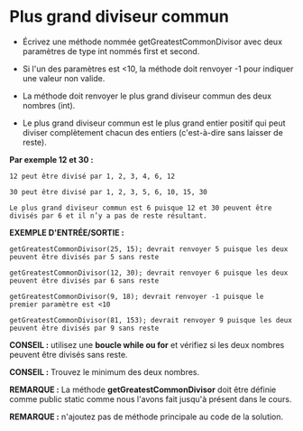 # Plus grand diviseur commun

+ Écrivez une méthode nommée getGreatestCommonDivisor avec deux paramètres de type int nommés first et second.

+ Si l'un des paramètres est <10, la méthode doit renvoyer -1 pour indiquer une valeur non valide.

+ La méthode doit renvoyer le plus grand diviseur commun des deux nombres (int).

+ Le plus grand diviseur commun est le plus grand entier positif qui peut diviser complètement chacun des entiers (c'est-à-dire sans laisser de reste).



**Par exemple 12 et 30 :**


```
12 peut être divisé par 1, 2, 3, 4, 6, 12

30 peut être divisé par 1, 2, 3, 5, 6, 10, 15, 30

Le plus grand diviseur commun est 6 puisque 12 et 30 peuvent être divisés par 6 et il n’y a pas de reste résultant.
```


**EXEMPLE D'ENTRÉE/SORTIE :**

```
getGreatestCommonDivisor(25, 15); devrait renvoyer 5 puisque les deux peuvent être divisés par 5 sans reste

getGreatestCommonDivisor(12, 30); devrait renvoyer 6 puisque les deux peuvent être divisés par 6 sans reste

getGreatestCommonDivisor(9, 18); devrait renvoyer -1 puisque le premier paramètre est <10

getGreatestCommonDivisor(81, 153); devrait renvoyer 9 puisque les deux peuvent être divisés par 9 sans reste
```


**CONSEIL :** utilisez une **boucle while ou for** et vérifiez si les deux nombres peuvent être divisés sans reste.

**CONSEIL :** Trouvez le minimum des deux nombres.



**REMARQUE :** La méthode **getGreatestCommonDivisor** doit être définie comme public static comme nous l'avons fait jusqu'à présent dans le cours.

**REMARQUE :** n'ajoutez pas de méthode principale au code de la solution.